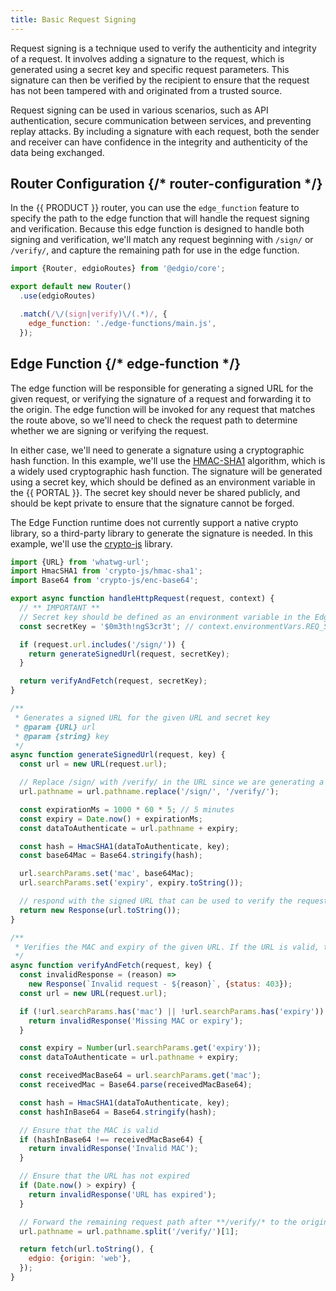 ```yaml
---
title: Basic Request Signing
---
```


Request signing is a technique used to verify the authenticity and integrity of a request. It involves adding a signature to the request, which is generated using a secret key and specific request parameters. This signature can then be verified by the recipient to ensure that the request has not been tampered with and originated from a trusted source.

Request signing can be used in various scenarios, such as API authentication, secure communication between services, and preventing replay attacks. By including a signature with each request, both the sender and receiver can have confidence in the integrity and authenticity of the data being exchanged.

<ExampleButtons
  title="Request Signing"
  siteUrl="https://edgio-community-examples-v7-edge-functions-live.edgio.link/example/signed-request/sign/foo/bar"
  repoUrl="https://github.com/edgio-docs/edgio-examples/tree/main/examples/v7-edge-functions"
/>

## Router Configuration {/* router-configuration */}

In the {{ PRODUCT }} router, you can use the `edge_function` feature to specify the path to the edge function that will handle the request signing and verification. Because this edge function is designed to handle both signing and verification, we'll match any request beginning with `/sign/` or `/verify/`, and capture the remaining path for use in the edge function.

```js filename="routes.js"
import {Router, edgioRoutes} from '@edgio/core';

export default new Router()
  .use(edgioRoutes)

  .match(/\/(sign|verify)\/(.*)/, {
    edge_function: './edge-functions/main.js',
  });
```

## Edge Function {/* edge-function */}

The edge function will be responsible for generating a signed URL for the given request, or verifying the signature of a request and forwarding it to the origin. The edge function will be invoked for any request that matches the route above, so we'll need to check the request path to determine whether we are signing or verifying the request.

In either case, we'll need to generate a signature using a cryptographic hash function. In this example, we'll use the [HMAC-SHA1](https://en.wikipedia.org/wiki/HMAC) algorithm, which is a widely used cryptographic hash function. The signature will be generated using a secret key, which should be defined as an environment variable in the {{ PORTAL }}. The secret key should never be shared publicly, and should be kept private to ensure that the signature cannot be forged.

<Callout type="important">

The Edge Function runtime does not currently support a native crypto library, so a third-party library to generate the signature is needed. In this example, we'll use the [crypto-js](https://github.com/brix/crypto-js) library.

</Callout>

```js filename="edge-functions/main.js"
import {URL} from 'whatwg-url';
import HmacSHA1 from 'crypto-js/hmac-sha1';
import Base64 from 'crypto-js/enc-base64';

export async function handleHttpRequest(request, context) {
  // ** IMPORTANT **
  // Secret key should be defined as an environment variable in the Edgio console
  const secretKey = '$0m3th!ngS3cr3t'; // context.environmentVars.REQ_SIGNING_SECRET_KEY;

  if (request.url.includes('/sign/')) {
    return generateSignedUrl(request, secretKey);
  }

  return verifyAndFetch(request, secretKey);
}

/**
 * Generates a signed URL for the given URL and secret key
 * @param {URL} url
 * @param {string} key
 */
async function generateSignedUrl(request, key) {
  const url = new URL(request.url);

  // Replace /sign/ with /verify/ in the URL since we are generating a signed URL for verification
  url.pathname = url.pathname.replace('/sign/', '/verify/');

  const expirationMs = 1000 * 60 * 5; // 5 minutes
  const expiry = Date.now() + expirationMs;
  const dataToAuthenticate = url.pathname + expiry;

  const hash = HmacSHA1(dataToAuthenticate, key);
  const base64Mac = Base64.stringify(hash);

  url.searchParams.set('mac', base64Mac);
  url.searchParams.set('expiry', expiry.toString());

  // respond with the signed URL that can be used to verify the request
  return new Response(url.toString());
}

/**
 * Verifies the MAC and expiry of the given URL. If the URL is valid, the request is forwarded to the origin.
 */
async function verifyAndFetch(request, key) {
  const invalidResponse = (reason) =>
    new Response(`Invalid request - ${reason}`, {status: 403});
  const url = new URL(request.url);

  if (!url.searchParams.has('mac') || !url.searchParams.has('expiry')) {
    return invalidResponse('Missing MAC or expiry');
  }

  const expiry = Number(url.searchParams.get('expiry'));
  const dataToAuthenticate = url.pathname + expiry;

  const receivedMacBase64 = url.searchParams.get('mac');
  const receivedMac = Base64.parse(receivedMacBase64);

  const hash = HmacSHA1(dataToAuthenticate, key);
  const hashInBase64 = Base64.stringify(hash);

  // Ensure that the MAC is valid
  if (hashInBase64 !== receivedMacBase64) {
    return invalidResponse('Invalid MAC');
  }

  // Ensure that the URL has not expired
  if (Date.now() > expiry) {
    return invalidResponse('URL has expired');
  }

  // Forward the remaining request path after **/verify/* to the origin
  url.pathname = url.pathname.split('/verify/')[1];

  return fetch(url.toString(), {
    edgio: {origin: 'web'},
  });
}
```
